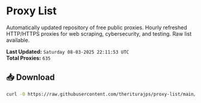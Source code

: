 # Proxy List

Automatically updated repository of free public proxies. Hourly refreshed HTTP/HTTPS proxies for web scraping, cybersecurity, and testing. Raw list available.

**Last Updated:** `Saturday 08-03-2025 22:11:53 UTC`  
**Total Proxies:** `635`

## 📥 Download
```bash
curl -O https://raw.githubusercontent.com/theriturajps/proxy-list/main/proxies.txt
